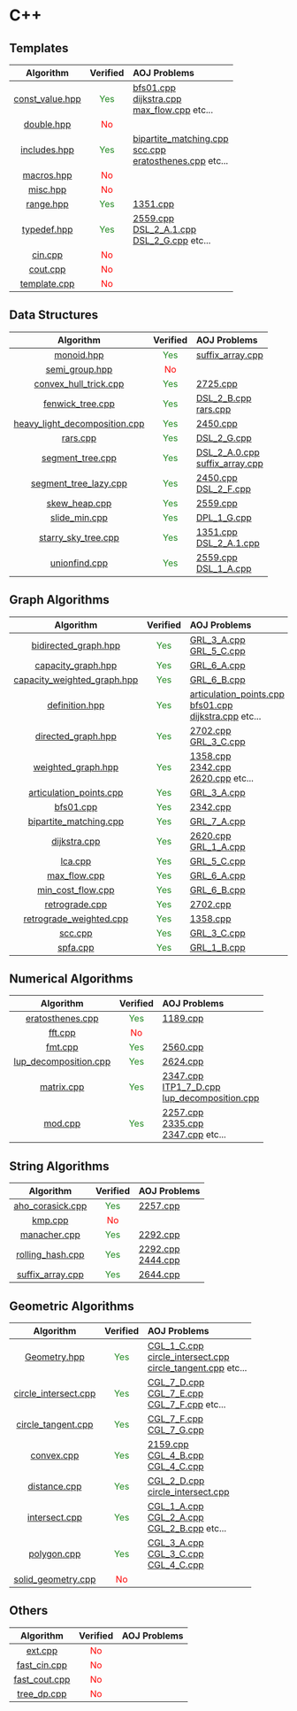 
# C++

## Templates

| Algorithm | Verified | AOJ Problems |
|:---------:|:--------:|:-------------|
| [const_value.hpp](./include/template/const_value) | <font color="ForestGreen">Yes</font> | [bfs01.cpp](./include/graph/bfs01)<br>[dijkstra.cpp](./include/graph/dijkstra)<br>[max_flow.cpp](./include/graph/max_flow) etc... |
| [double.hpp](./include/template/double) | <font color="Red">No</font> |  |
| [includes.hpp](./include/template/includes) | <font color="ForestGreen">Yes</font> | [bipartite_matching.cpp](./include/graph/bipartite_matching)<br>[scc.cpp](./include/graph/scc)<br>[eratosthenes.cpp](./include/math/eratosthenes) etc... |
| [macros.hpp](./include/template/macros) | <font color="Red">No</font> |  |
| [misc.hpp](./include/template/misc) | <font color="Red">No</font> |  |
| [range.hpp](./include/template/range) | <font color="ForestGreen">Yes</font> | [1351.cpp](./src/1351) |
| [typedef.hpp](./include/template/typedef) | <font color="ForestGreen">Yes</font> | [2559.cpp](./src/2559)<br>[DSL_2_A.1.cpp](./src/DSL_2_A.1)<br>[DSL_2_G.cpp](./src/DSL_2_G) etc... |
| [cin.cpp](./include/template/cin) | <font color="Red">No</font> |  |
| [cout.cpp](./include/template/cout) | <font color="Red">No</font> |  |
| [template.cpp](./include/template/template) | <font color="Red">No</font> |  |

## Data Structures

| Algorithm | Verified | AOJ Problems |
|:---------:|:--------:|:-------------|
| [monoid.hpp](./include/structure/monoid) | <font color="ForestGreen">Yes</font> | [suffix_array.cpp](./include/string/suffix_array) |
| [semi_group.hpp](./include/structure/semi_group) | <font color="Red">No</font> |  |
| [convex_hull_trick.cpp](./include/structure/convex_hull_trick) | <font color="ForestGreen">Yes</font> | [2725.cpp](./src/2725) |
| [fenwick_tree.cpp](./include/structure/fenwick_tree) | <font color="ForestGreen">Yes</font> | [DSL_2_B.cpp](./src/DSL_2_B)<br>[rars.cpp](./include/structure/rars) |
| [heavy_light_decomposition.cpp](./include/structure/heavy_light_decomposition) | <font color="ForestGreen">Yes</font> | [2450.cpp](./src/2450) |
| [rars.cpp](./include/structure/rars) | <font color="ForestGreen">Yes</font> | [DSL_2_G.cpp](./src/DSL_2_G) |
| [segment_tree.cpp](./include/structure/segment_tree) | <font color="ForestGreen">Yes</font> | [DSL_2_A.0.cpp](./src/DSL_2_A.0)<br>[suffix_array.cpp](./include/string/suffix_array) |
| [segment_tree_lazy.cpp](./include/structure/segment_tree_lazy) | <font color="ForestGreen">Yes</font> | [2450.cpp](./src/2450)<br>[DSL_2_F.cpp](./src/DSL_2_F) |
| [skew_heap.cpp](./include/structure/skew_heap) | <font color="ForestGreen">Yes</font> | [2559.cpp](./src/2559) |
| [slide_min.cpp](./include/structure/slide_min) | <font color="ForestGreen">Yes</font> | [DPL_1_G.cpp](./src/DPL_1_G) |
| [starry_sky_tree.cpp](./include/structure/starry_sky_tree) | <font color="ForestGreen">Yes</font> | [1351.cpp](./src/1351)<br>[DSL_2_A.1.cpp](./src/DSL_2_A.1) |
| [unionfind.cpp](./include/structure/unionfind) | <font color="ForestGreen">Yes</font> | [2559.cpp](./src/2559)<br>[DSL_1_A.cpp](./src/DSL_1_A) |

## Graph Algorithms

| Algorithm | Verified | AOJ Problems |
|:---------:|:--------:|:-------------|
| [bidirected_graph.hpp](./include/graph/bidirected_graph) | <font color="ForestGreen">Yes</font> | [GRL_3_A.cpp](./src/GRL_3_A)<br>[GRL_5_C.cpp](./src/GRL_5_C) |
| [capacity_graph.hpp](./include/graph/capacity_graph) | <font color="ForestGreen">Yes</font> | [GRL_6_A.cpp](./src/GRL_6_A) |
| [capacity_weighted_graph.hpp](./include/graph/capacity_weighted_graph) | <font color="ForestGreen">Yes</font> | [GRL_6_B.cpp](./src/GRL_6_B) |
| [definition.hpp](./include/graph/definition) | <font color="ForestGreen">Yes</font> | [articulation_points.cpp](./include/graph/articulation_points)<br>[bfs01.cpp](./include/graph/bfs01)<br>[dijkstra.cpp](./include/graph/dijkstra) etc... |
| [directed_graph.hpp](./include/graph/directed_graph) | <font color="ForestGreen">Yes</font> | [2702.cpp](./src/2702)<br>[GRL_3_C.cpp](./src/GRL_3_C) |
| [weighted_graph.hpp](./include/graph/weighted_graph) | <font color="ForestGreen">Yes</font> | [1358.cpp](./src/1358)<br>[2342.cpp](./src/2342)<br>[2620.cpp](./src/2620) etc... |
| [articulation_points.cpp](./include/graph/articulation_points) | <font color="ForestGreen">Yes</font> | [GRL_3_A.cpp](./src/GRL_3_A) |
| [bfs01.cpp](./include/graph/bfs01) | <font color="ForestGreen">Yes</font> | [2342.cpp](./src/2342) |
| [bipartite_matching.cpp](./include/graph/bipartite_matching) | <font color="ForestGreen">Yes</font> | [GRL_7_A.cpp](./src/GRL_7_A) |
| [dijkstra.cpp](./include/graph/dijkstra) | <font color="ForestGreen">Yes</font> | [2620.cpp](./src/2620)<br>[GRL_1_A.cpp](./src/GRL_1_A) |
| [lca.cpp](./include/graph/lca) | <font color="ForestGreen">Yes</font> | [GRL_5_C.cpp](./src/GRL_5_C) |
| [max_flow.cpp](./include/graph/max_flow) | <font color="ForestGreen">Yes</font> | [GRL_6_A.cpp](./src/GRL_6_A) |
| [min_cost_flow.cpp](./include/graph/min_cost_flow) | <font color="ForestGreen">Yes</font> | [GRL_6_B.cpp](./src/GRL_6_B) |
| [retrograde.cpp](./include/graph/retrograde) | <font color="ForestGreen">Yes</font> | [2702.cpp](./src/2702) |
| [retrograde_weighted.cpp](./include/graph/retrograde_weighted) | <font color="ForestGreen">Yes</font> | [1358.cpp](./src/1358) |
| [scc.cpp](./include/graph/scc) | <font color="ForestGreen">Yes</font> | [GRL_3_C.cpp](./src/GRL_3_C) |
| [spfa.cpp](./include/graph/spfa) | <font color="ForestGreen">Yes</font> | [GRL_1_B.cpp](./src/GRL_1_B) |

## Numerical Algorithms

| Algorithm | Verified | AOJ Problems |
|:---------:|:--------:|:-------------|
| [eratosthenes.cpp](./include/math/eratosthenes) | <font color="ForestGreen">Yes</font> | [1189.cpp](./src/1189) |
| [fft.cpp](./include/math/fft) | <font color="Red">No</font> |  |
| [fmt.cpp](./include/math/fmt) | <font color="ForestGreen">Yes</font> | [2560.cpp](./src/2560) |
| [lup_decomposition.cpp](./include/math/lup_decomposition) | <font color="ForestGreen">Yes</font> | [2624.cpp](./src/2624) |
| [matrix.cpp](./include/math/matrix) | <font color="ForestGreen">Yes</font> | [2347.cpp](./src/2347)<br>[ITP1_7_D.cpp](./src/ITP1_7_D)<br>[lup_decomposition.cpp](./include/math/lup_decomposition) |
| [mod.cpp](./include/math/mod) | <font color="ForestGreen">Yes</font> | [2257.cpp](./src/2257)<br>[2335.cpp](./src/2335)<br>[2347.cpp](./src/2347) etc... |

## String Algorithms

| Algorithm | Verified | AOJ Problems |
|:---------:|:--------:|:-------------|
| [aho_corasick.cpp](./include/string/aho_corasick) | <font color="ForestGreen">Yes</font> | [2257.cpp](./src/2257) |
| [kmp.cpp](./include/string/kmp) | <font color="Red">No</font> |  |
| [manacher.cpp](./include/string/manacher) | <font color="ForestGreen">Yes</font> | [2292.cpp](./src/2292) |
| [rolling_hash.cpp](./include/string/rolling_hash) | <font color="ForestGreen">Yes</font> | [2292.cpp](./src/2292)<br>[2444.cpp](./src/2444) |
| [suffix_array.cpp](./include/string/suffix_array) | <font color="ForestGreen">Yes</font> | [2644.cpp](./src/2644) |

## Geometric Algorithms

| Algorithm | Verified | AOJ Problems |
|:---------:|:--------:|:-------------|
| [Geometry.hpp](./include/geometry/Geometry) | <font color="ForestGreen">Yes</font> | [CGL_1_C.cpp](./src/CGL_1_C)<br>[circle_intersect.cpp](./include/geometry/circle_intersect)<br>[circle_tangent.cpp](./include/geometry/circle_tangent) etc... |
| [circle_intersect.cpp](./include/geometry/circle_intersect) | <font color="ForestGreen">Yes</font> | [CGL_7_D.cpp](./src/CGL_7_D)<br>[CGL_7_E.cpp](./src/CGL_7_E)<br>[CGL_7_F.cpp](./src/CGL_7_F) etc... |
| [circle_tangent.cpp](./include/geometry/circle_tangent) | <font color="ForestGreen">Yes</font> | [CGL_7_F.cpp](./src/CGL_7_F)<br>[CGL_7_G.cpp](./src/CGL_7_G) |
| [convex.cpp](./include/geometry/convex) | <font color="ForestGreen">Yes</font> | [2159.cpp](./src/2159)<br>[CGL_4_B.cpp](./src/CGL_4_B)<br>[CGL_4_C.cpp](./src/CGL_4_C) |
| [distance.cpp](./include/geometry/distance) | <font color="ForestGreen">Yes</font> | [CGL_2_D.cpp](./src/CGL_2_D)<br>[circle_intersect.cpp](./include/geometry/circle_intersect) |
| [intersect.cpp](./include/geometry/intersect) | <font color="ForestGreen">Yes</font> | [CGL_1_A.cpp](./src/CGL_1_A)<br>[CGL_2_A.cpp](./src/CGL_2_A)<br>[CGL_2_B.cpp](./src/CGL_2_B) etc... |
| [polygon.cpp](./include/geometry/polygon) | <font color="ForestGreen">Yes</font> | [CGL_3_A.cpp](./src/CGL_3_A)<br>[CGL_3_C.cpp](./src/CGL_3_C)<br>[CGL_4_C.cpp](./src/CGL_4_C) |
| [solid_geometry.cpp](./include/geometry/solid_geometry) | <font color="Red">No</font> |  |

## Others

| Algorithm | Verified | AOJ Problems |
|:---------:|:--------:|:-------------|
| [ext.cpp](./include/others/ext) | <font color="Red">No</font> |  |
| [fast_cin.cpp](./include/others/fast_cin) | <font color="Red">No</font> |  |
| [fast_cout.cpp](./include/others/fast_cout) | <font color="Red">No</font> |  |
| [tree_dp.cpp](./include/others/tree_dp) | <font color="Red">No</font> |  |

